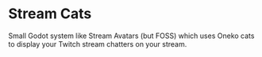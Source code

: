 Stream Cats
===========

Small Godot system like Stream Avatars (but FOSS) which uses Oneko cats to
display your Twitch stream chatters on your stream.
